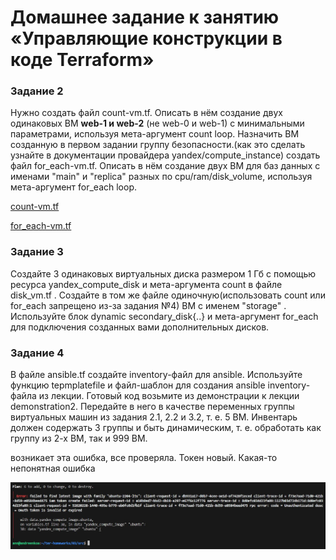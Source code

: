 # Домашнее задание к занятию «Управляющие конструкции в коде Terraform»


### Задание 2

Нужно создать файл count-vm.tf. Описать в нём создание двух одинаковых ВМ  __web-1 и web-2__ (не web-0 и web-1) с минимальными параметрами, используя мета-аргумент count loop. 
Назначить ВМ созданную в первом задании группу безопасности.(как это сделать узнайте в документации провайдера yandex/compute_instance)
создать файл for_each-vm.tf. Описать в нём создание двух ВМ для баз данных с именами "main" и "replica" разных по cpu/ram/disk_volume, используя мета-аргумент for_each loop.

[count-vm.tf](https://github.com/AnyaAndreenko/ter-homeworks/blob/main/03/src/count-vm.tf)

[for_each-vm.tf](https://github.com/AnyaAndreenko/ter-homeworks/blob/main/03/src/for_each-vm.tf)

### Задание 3

Создайте 3 одинаковых виртуальных диска размером 1 Гб с помощью ресурса yandex_compute_disk и мета-аргумента count в файле disk_vm.tf .
Создайте в том же файле одиночную(использовать count или for_each запрещено из-за задания №4) ВМ c именем "storage" . Используйте блок dynamic secondary_disk{..} и мета-аргумент for_each для подключения созданных вами дополнительных дисков.


### Задание 4

В файле ansible.tf создайте inventory-файл для ansible. Используйте функцию tepmplatefile и файл-шаблон для создания ansible inventory-файла из лекции. Готовый код возьмите из демонстрации к лекции demonstration2. Передайте в него в качестве переменных группы виртуальных машин из задания 2.1, 2.2 и 3.2, т. е. 5 ВМ.
Инвентарь должен содержать 3 группы и быть динамическим, т. е. обработать как группу из 2-х ВМ, так и 999 ВМ.



возникает эта ошибка, все проверяла. Токен новый. Какая-то непонятная ошибка

![ошибка](img/ошибка.JPG)
